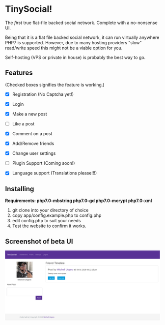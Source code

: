 # TinySocial!

The *first* true flat-file backed social network. Complete with a no-nonsense UI.

Being that it is a flat file backed social network, it can run virtually anywhere PHP7 is supported. However, due to many hosting providers "slow" read/write speed this might not be a viable option for you.

Self-hosting (VPS or private in house) is probably the best way to go.

## Features

(Checked boxes signifies the feature is working.)

- [x] Registration (No Captcha yet!)
- [x] Login
- [x] Make a new post
- [ ] Like a post
- [x] Comment on a post
- [x] Add/Remove friends
- [x] Change user settings
- [ ] Plugin Support (Coming soon!)
- [x] Language support (Translations please!!!)


## Installing

**Requirements: php7.0-mbstring php7.0-gd php7.0-mcrypt php7.0-xml**

1. git clone into your directory of choice
2. copy app/config.example.php to config.php
3. edit config.php to suit your needs
4. Test the website to confirm it works.


## Screenshot of beta UI

![Screenshot](Screenshot_2018-04-01_21-24-21.png)